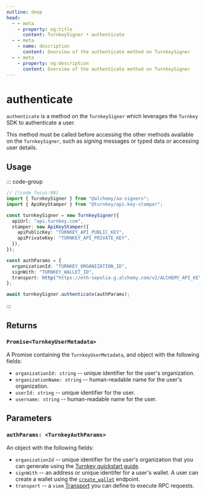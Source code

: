```yaml
---
outline: deep
head:
  - - meta
    - property: og:title
      content: TurnkeySigner • authenticate
  - - meta
    - name: description
      content: Overview of the authenticate method on TurnkeySigner
  - - meta
    - property: og:description
      content: Overview of the authenticate method on TurnkeySigner
---
```


# authenticate

`authenticate` is a method on the `TurnkeySigner` which leverages the `Turnkey` SDK to authenticate a user.

This method must be called before accessing the other methods available on the `TurnkeySigner`, such as signing messages or typed data or accessing user details.

## Usage

::: code-group

```ts [example.ts]
// [!code focus:99]
import { TurnkeySigner } from "@alchemy/aa-signers";
import { ApiKeyStamper } from "@turnkey/api-key-stamper";

const turnkeySigner = new TurnkeySigner({
  apiUrl: "api.turnkey.com",
  stamper: new ApiKeyStamper({
    apiPublicKey: "TURNKEY_API_PUBLIC_KEY",
    apiPrivateKey: "TURNKEY_API_PRIVATE_KEY",
  }),
});

const authParams = {
  organizationId: "TURNKEY_ORGANIZATION_ID",
  signWith: "TURNKEY_WALLET_ID",
  transport: http("https://eth-sepolia.g.alchemy.com/v2/ALCHEMY_API_KEY");
};

await turnkeySigner.authenticate(authParams);
```

:::

## Returns

### `Promise<TurnkeyUserMetadata>`

A Promise containing the `TurnkeyUserMetadata`, and object with the following fields:

- `organizationId: string` -- unique identifier for the user's organization.
- `organizationName: string` -- human-readable name for the user's organization.
- `userId: string` -- unique identifier for the user.
- `username: string` -- human-readable name for the user.

## Parameters

### `authParams: <TurnkeyAuthParams>`

An object with the following fields:

- `organizationId` -- unique identifier for the user's organization that you can generate using the [Turnkey quickstart guide](https://docs.turnkey.com/getting-started/quickstart).
- `signWith` -- an address or unique identifer for a user's wallet. A user can create a wallet using the [`create_wallet`](https://docs.turnkey.com/api#tag/Wallets/operation/CreateWallet) endpoint.
- `transport` -- a `viem` [Transport](https://viem.sh/docs/clients/intro.html#transports) you can define to execute RPC requests.
